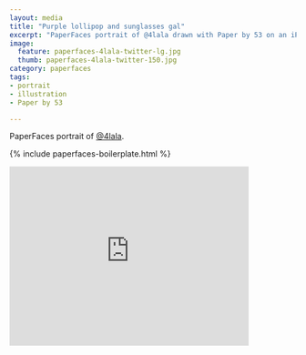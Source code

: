 ```yaml
---
layout: media
title: "Purple lollipop and sunglasses gal"
excerpt: "PaperFaces portrait of @4lala drawn with Paper by 53 on an iPad."
image: 
  feature: paperfaces-4lala-twitter-lg.jpg
  thumb: paperfaces-4lala-twitter-150.jpg
category: paperfaces
tags: 
- portrait
- illustration
- Paper by 53

---
```


PaperFaces portrait of [@4lala](http://twitter.com/4lala).

{% include paperfaces-boilerplate.html %}

<iframe width="420" height="315" src="http://www.youtube.com/embed/xvpF730pDQk" frameborder="0"> </iframe>